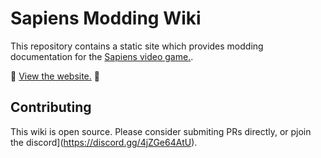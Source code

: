 # Sapiens Modding Wiki

This repository contains a static site which provides modding documentation for the [Sapiens video game.](https://www.playsapiens.com/).

🚀 [View the website.](https://sirlich.github.io/sapiens-modding-wiki/) 🚀

## Contributing

This wiki is open source. Please consider submiting PRs directly, or pjoin the discord](https://discord.gg/4jZGe64AtU).
